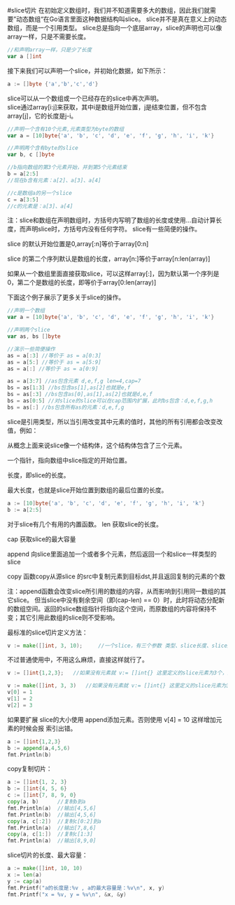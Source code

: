#slice切片
在初始定义数组时，我们并不知道需要多大的数组，因此我们就需要”动态数组“在Go语言里面这种数据结构叫slice。
slice并不是真在意义上的动态数组，而是一个引用类型。
slice总是指向一个底层array，slice的声明也可以像array一样，只是不需要长度。
```go
//和声明array一样，只是少了长度
var a []int
```
接下来我们可以声明一个slice，并初始化数据，如下所示：
```go
a := []byte {'a','b','c','d'}
```
slice可以从一个数组或一个已经存在的slice中再次声明。				
slice通过array[i:j]来获取，其中i是数组开始位置，j是结束位置，但不包含array[j]，它的长度是j-i。
```go
//声明一个含有10个元素,元素类型为byte的数组
var a = [10]byte{'a', 'b', 'c', 'd', 'e', 'f', 'g', 'h', 'i', 'k'}

//声明两个含有byte的slice
var b, c []byte

//b指向数组的第3个元素开始，并到第5个元素结束
b = a[2:5]
//现在b含有元素：a[2]、a[3]、a[4]

//c是数组a的另一个slice
c = a[3:5]
//c的元素是：a[3]、a[4]
```
注：slice和数组在声明数组时，方括号内写明了数组的长度或使用...自动计算长度，而声明slice时，方括号内没有任何字符。
slice有一些简便的操作。

slice 的默认开始位置是0,array[:n]等价于array[0:n]

slice 的第二个序列默认是数组的长度，array[n:]等价于array[n:len(array)]

如果从一个数组里面直接获取slice，可以这样array[:]，因为默认第一个序列是0，第二个是数组的长度，即等价于array[0:len(array)]

下面这个例子展示了更多关于slice的操作。
```go
//声明一个数组
var a = [10]byte{'a', 'b', 'c', 'd', 'e', 'f', 'g', 'h', 'i', 'k'}

//声明两个slice
var as, bs []byte

//演示一些简便操作
as = a[:3] //等价于 as = a[0:3]
as = a[5:] //等价于 as = a[5:9]
as = a[:] //等价于 as = a[0:9]

as = a[3:7] //as包含元素 d,e,f,g len=4,cap=7
bs = as[1:3] //bs包含as[1],as[2]也就是e,f
bs = as[:3] //bs包含as[0],as[1],as[2]也就是d,e,f
bs = as[0:5] //对slice的slice可以在cap范围内扩展，此时bs包含：d,e,f,g,h
bs = as[:] //bs包含所有as的元素：d,e,f,g
```
slice是引用类型，所以当引用改变其中元素的值时，其他的所有引用都会改变改值，例如：

从概念上面来说slice像一个结构体，这个结构体包含了三个元素。

一个指针，指向数组中slice指定的开始位置。

长度，即slice的长度。

最大长度，也就是slice开始位置到数组的最后位置的长度。
```go
a := [10]byte{'a', 'b', 'c', 'd', 'e', 'f', 'g', 'h', 'i', 'k'}
b := a[2:5]
```
对于slice有几个有用的内置函数。
len 获取slice的长度。

cap 获取slice的最大容量

append 向slice里面追加一个或者多个元素，然后返回一个和slice一样类型的slice

copy 函数copy从源slice 的src中复制元素到目标dst,并且返回复制的元素的个数

注：append函数会改变slice所引用的数组的内容，从而影响到引用同一数组的其它slice。 但当slice中没有剩余空间（即(cap-len) == 0）时，此时将动态分配新的数组空间。返回的slice数组指针将指向这个空间，而原数组的内容将保持不变；其它引用此数组的slice则不受影响。

最标准的slice切片定义方法：
```go
v := make([]int, 3, 10);     //一个slice，有三个参数 类型、slice长度、slice底层的array长度，即slice的最大容量。
```
不过普通使用中，不用这么麻烦，直接这样就行了。
```go
v := []int{1,2,3};   //如果没有元素就 v:= []int{} 这里定义的slice元素为3个，且底层array长度为3。相当于下面的代码
```
```go
v := make([]int, 3, 3)   //如果没有元素就 v:= []int{} 这里定义的slice元素为3个，且底层array长度为3。相当于下面的代码
v[0] = 1
v[1] = 2
v[2] = 3
```
如果要扩展 slice的大小使用 append添加元素。否则使用 v[4] = 10 这样增加元素的时候会报 索引出错。
```go
a := []int{1,2,3}
b := append(a,4,5,6)
fmt.Println(b)
```
copy复制切片：
```go
a := []int{1, 2, 3}
b := []int{4, 5, 6}
c := []int{7, 8, 9, 0}
copy(a, b)      //复制b到a 
fmt.Println(a)  //输出[4,5,6]
fmt.Println(b)  //输出[4,5,6]
copy(a, c[:2])  //复制c[0:2]到a
fmt.Println(a)  //输出[7,8,6]
copy(a, c[1:])  //复制c[1:3]
fmt.Println(a)  //输出[8,9,0]
```
slice切片的长度、最大容量：
```go
a := make([]int, 10, 10)
x := len(a)
y := cap(a)
fmt.Printf("a的长度是:%v , a的最大容量是：%v\n", x, y)
fmt.Printf("x = %v, y = %v\n", &x, &y)
```

